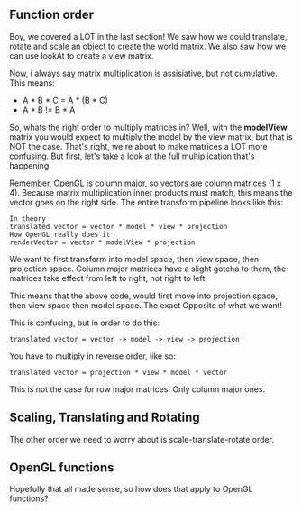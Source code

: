 ## Function order
Boy, we covered a LOT in the last section! We saw how we could translate, rotate and scale an object to create the world matrix. We also saw how we can use lookAt to create a view matrix.

Now, i always say matrix multiplication is assisiative, but not cumulative. This means:

* A \* B \* C = A \* (B \* C)
* A \* B != B \* A

So, whats the right order to multiply matrices in? Well, with the __modelView__ matrix you would expect to multiply the model by the view matrix, but that is NOT the case. That's right, we're about to make matrices a LOT more confusing. But first, let's take a look at the full multiplication that's happening.

Remember, OpenGL is column major, so vectors are column matrices (1 x 4). Because matrix multiplication inner products must match, this means the vector goes on the right side. The entire transform pipeline looks like this:

```
In theory
translated vector = vector * model * view * projection
How OpenGL really does it
renderVector = vector * modelView * projection
```

We want to first transform into model space, then view space, then projection space. Column major matrices have a slight gotcha to them, the matrices take effect from left to right, not right to left. 

This means that the above code, would first move into projection space, then view space then model space. The exact Opposite of what we want!

This is confusing, but in order to do this:

```
translated vector = vector -> model -> view -> projection
```

You have to multiply in reverse order, like so:

```
translated vector = projection * view * model * vector
```

This is not the case for row major matrices! Only column major ones.

## Scaling, Translating and Rotating
The other order we need to worry about is scale-translate-rotate order. 

## OpenGL functions
Hopefully that all made sense, so how does that apply to OpenGL functions?